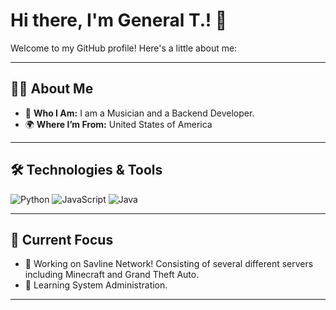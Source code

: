 # Hi there, I'm General T.! 👋

Welcome to my GitHub profile! Here's a little about me:

---

## 🧑‍💻 About Me

- 🌟 **Who I Am:** I am a Musician and a Backend Developer.
- 🌍 **Where I’m From:** United States of America

---

## 🛠️ Technologies & Tools

![Python](https://img.shields.io/badge/-Python-333?style=flat&logo=python&logoColor=ffdd54)
![JavaScript](https://img.shields.io/badge/-JavaScript-333?style=flat&logo=javascript)
![Java](https://img.shields.io/badge/Java-333?style=flat&logo=java&logoColor=white)

---

## 🌱 Current Focus

- 🔭 Working on Savline Network! Consisting of several different servers including Minecraft and Grand Theft Auto.
- 📖 Learning System Administration.

---
